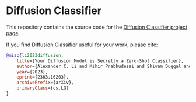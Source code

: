 # Diffusion Classifier

This repository contains the source code for the [Diffusion Classifier project page](https://diffusion-classifier.github.io/).

If you find Diffusion Classifier useful for your work, please cite:

```bibtex
@misc{li2023diffusion,
    title={Your Diffusion Model is Secretly a Zero-Shot Classifier}, 
    author={Alexander C. Li and Mihir Prabhudesai and Shivam Duggal and Ellis Brown and Deepak Pathak},
    year={2023},
    eprint={2303.16203},
    archivePrefix={arXiv},
    primaryClass={cs.LG}
}
```

